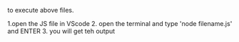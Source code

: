 to execute above files. 

1.open the JS file in VScode
2. open the terminal and type 'node filename.js' and  ENTER
3. you will get teh output
